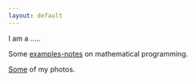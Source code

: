 ```yaml
---
layout: default
---
```



I am a .....




Some [examples-notes](math_prog) on mathematical programming.

[Some](https://vlmeg.eu3.biz) of my photos.



<!--- 
[Some](vlmeg.eu3.biz) of my photos.
--->
<!--- 
[...](test)
--->
